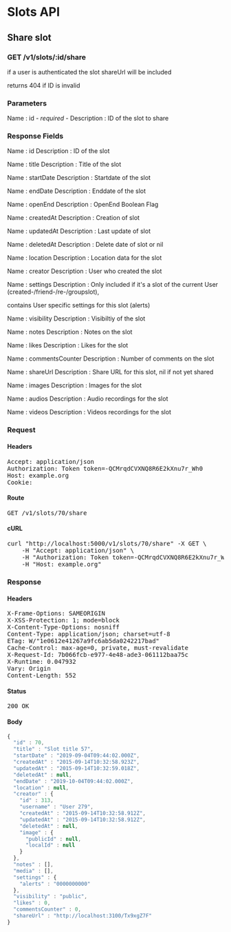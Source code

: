 # Slots API

## Share slot

### GET /v1/slots/:id/share

if a user is authenticated the slot shareUrl will be included

returns 404 if ID is invalid

### Parameters

Name : id *- required -*
Description : ID of the slot to share


### Response Fields

Name : id
Description : ID of the slot

Name : title
Description : Title of the slot

Name : startDate
Description : Startdate of the slot

Name : endDate
Description : Enddate of the slot

Name : openEnd
Description : OpenEnd Boolean Flag

Name : createdAt
Description : Creation of slot

Name : updatedAt
Description : Last update of slot

Name : deletedAt
Description : Delete date of slot or nil

Name : location
Description : Location data for the slot

Name : creator
Description : User who created the slot

Name : settings
Description : Only included if it&#39;s a slot of the current User (created-/friend-/re-/groupslot),

contains User specific settings for this slot (alerts)

Name : visibility
Description : Visibiltiy of the slot

Name : notes
Description : Notes on the slot

Name : likes
Description : Likes for the slot

Name : commentsCounter
Description : Number of comments on the slot

Name : shareUrl
Description : Share URL for this slot, nil if not yet shared

Name : images
Description : Images for the slot

Name : audios
Description : Audio recordings for the slot

Name : videos
Description : Videos recordings for the slot

### Request

#### Headers

<pre>Accept: application/json
Authorization: Token token=-QCMrqdCVXNQ8R6E2kXnu7r_Wh0
Host: example.org
Cookie: </pre>

#### Route

<pre>GET /v1/slots/70/share</pre>

#### cURL

<pre class="request">curl &quot;http://localhost:5000/v1/slots/70/share&quot; -X GET \
	-H &quot;Accept: application/json&quot; \
	-H &quot;Authorization: Token token=-QCMrqdCVXNQ8R6E2kXnu7r_Wh0&quot; \
	-H &quot;Host: example.org&quot;</pre>

### Response

#### Headers

<pre>X-Frame-Options: SAMEORIGIN
X-XSS-Protection: 1; mode=block
X-Content-Type-Options: nosniff
Content-Type: application/json; charset=utf-8
ETag: W/&quot;1e0612e41267a9fc6ab5da0242217bad&quot;
Cache-Control: max-age=0, private, must-revalidate
X-Request-Id: 7b066fcb-e977-4e48-ade3-061112baa75c
X-Runtime: 0.047932
Vary: Origin
Content-Length: 552</pre>

#### Status

<pre>200 OK</pre>

#### Body

```javascript
{
  "id" : 70,
  "title" : "Slot title 57",
  "startDate" : "2019-09-04T09:44:02.000Z",
  "createdAt" : "2015-09-14T10:32:58.923Z",
  "updatedAt" : "2015-09-14T10:32:59.018Z",
  "deletedAt" : null,
  "endDate" : "2019-10-04T09:44:02.000Z",
  "location" : null,
  "creator" : {
    "id" : 313,
    "username" : "User 279",
    "createdAt" : "2015-09-14T10:32:58.912Z",
    "updatedAt" : "2015-09-14T10:32:58.912Z",
    "deletedAt" : null,
    "image" : {
      "publicId" : null,
      "localId" : null
    }
  },
  "notes" : [],
  "media" : [],
  "settings" : {
    "alerts" : "0000000000"
  },
  "visibility" : "public",
  "likes" : 0,
  "commentsCounter" : 0,
  "shareUrl" : "http://localhost:3100/Tx9xgZ7F"
}
```
